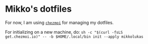 # Mikko's dotfiles

For now, I am using [``chezmoi``](https://www.chezmoi.io/) for managing my dotfiles.

For initializing on a new machine, do: ``sh -c "$(curl -fsLS get.chezmoi.io)" -- -b $HOME/.local/bin init --apply mikkolukas``
